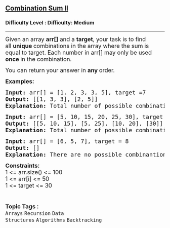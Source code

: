<h2><a href="https://www.geeksforgeeks.org/problems/combination-sum-ii-1664263832/1?ref=gcse_outind">Combination Sum II</a></h2><h3>Difficulty Level : Difficulty: Medium</h3><hr><div class="problems_problem_content__Xm_eO"><p><span style="font-size: 18px;">Given an array&nbsp;<strong>arr[]</strong>&nbsp;and a&nbsp;<strong>target</strong>, your task is to find all&nbsp;<strong>unique&nbsp;</strong>combinations in the array where the sum is equal to target.&nbsp;</span><span style="font-size: 18px;">Each number in arr[] may only be used <strong>once </strong>in the combination.</span></p>
<p><span style="font-size: 18px;">You can return your answer in&nbsp;<strong>any&nbsp;</strong>order.</span></p>
<p><strong><span style="font-size: 18px;">Examples:</span></strong></p>
<pre><span style="font-size: 18px;"><strong>Input:</strong> </span><span style="font-size: 18px;">arr[] = [1, 2, 3, 3, 5], target =7</span>
<strong><span style="font-size: 18px;">Output: </span></strong><span style="font-size: 18px;">[[1, 3, 3], [2, 5]]</span>
<strong><span style="font-size: 18px;">Explanation: </span></strong><span style="font-size: 18px;">Total number of possible combinations are 2.</span></pre>
<pre><span style="font-size: 18px;"><strong><span style="font-size: 18px;">Input:</span> </strong></span><span style="font-size: 18px;">arr[] = [5, 10, 15, 20, 25, 30], target = 30</span>
<strong><span style="font-size: 18px;">Output: </span></strong><span style="font-size: 18px;">[[5, 10, 15], [5, 25], [10, 20], [30]]</span>
<strong><span style="font-size: 18px;">Explanation: </span></strong><span style="font-size: 18px;">Total number of possible combinations are 4.<br></span></pre>
<pre><strong><span style="font-size: 18px;">Input: </span></strong><span style="font-size: 18px;">arr[] = [6, 5, 7], target = 8
<strong>Output: </strong>[]<br><strong>Explanation:</strong> There are no possible combinantions such that target sum is 8.</span></pre>
<p><strong><span style="font-size: 18px;">Constraints:</span></strong><br><span style="font-size: 18px;">1 &lt;= arr.size() &lt;= 100<br>1 &lt;= arr[i] &lt;= 50<br>1 &lt;= target &lt;= 30</span></p></div><br><p><span style=font-size:18px><strong>Topic Tags : </strong><br><code>Arrays</code>&nbsp;<code>Recursion</code>&nbsp;<code>Data Structures</code>&nbsp;<code>Algorithms</code>&nbsp;<code>Backtracking</code>&nbsp;